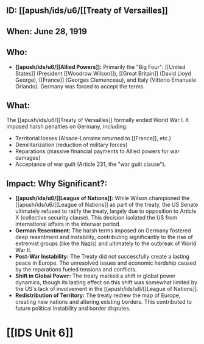 ## ID: [[apush/ids/u6/[[Treaty of Versailles]]

## When: June 28, 1919

## Who: 
* **[[apush/ids/u6/[[Allied Powers]]:** Primarily the "Big Four":  [[United States]] (President [[Woodrow Wilson]]), [[Great Britain]] (David Lloyd George), [[France]] (Georges Clemenceau), and Italy (Vittorio Emanuele Orlando).  Germany was forced to accept the terms.

## What: 
The [[apush/ids/u6/[[Treaty of Versailles]] formally ended World War I.  It imposed harsh penalties on Germany, including:
* Territorial losses (Alsace-Lorraine returned to [[France]], etc.)
* Demilitarization (reduction of military forces)
* Reparations (massive financial payments to Allied powers for war damages)
* Acceptance of war guilt (Article 231, the "war guilt clause").

## Impact: Why Significant?:
* **[[apush/ids/u6/[[League of Nations]]:** While Wilson championed the [[apush/ids/u6/[[League of Nations]] as part of the treaty, the US Senate ultimately refused to ratify the treaty, largely due to opposition to Article X (collective security clause). This decision isolated the US from international affairs in the interwar period.
* **German Resentment:** The harsh terms imposed on Germany fostered deep resentment and instability, contributing significantly to the rise of extremist groups (like the Nazis) and ultimately to the outbreak of World War II.
* **Post-War Instability:** The Treaty did not successfully create a lasting peace in Europe.  The unresolved issues and economic hardship caused by the reparations fueled tensions and conflicts.
* **Shift in Global Power:** The treaty marked a shift in global power dynamics, though its lasting effect on this shift was somewhat limited by the US's lack of involvement in the [[apush/ids/u6/[[League of Nations]].
* **Redistribution of Territory:** The treaty redrew the map of Europe, creating new nations and altering existing borders. This contributed to future political instability and border disputes.

# [[IDS Unit 6]]